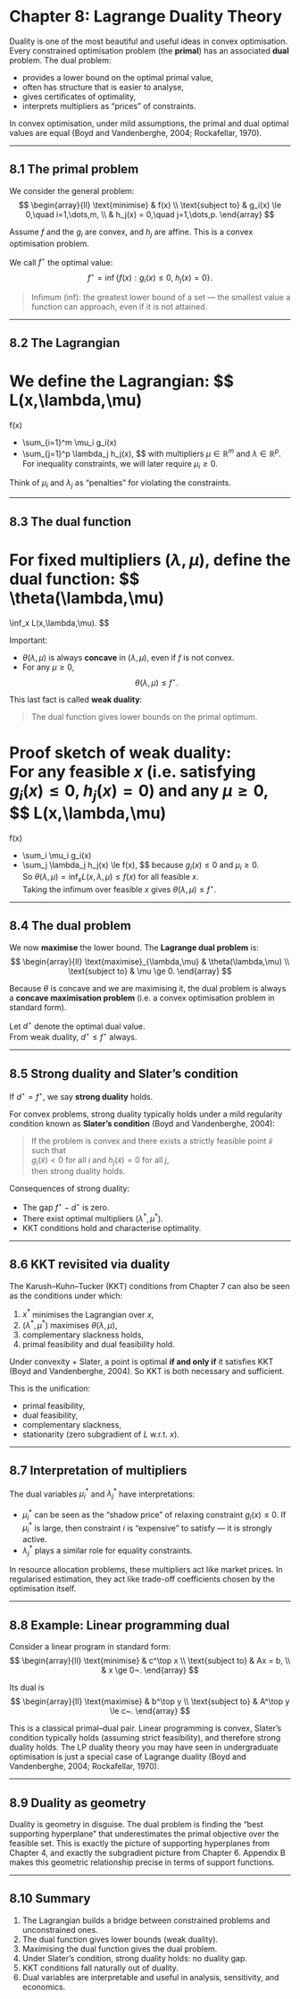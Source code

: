 # Chapter 8: Lagrange Duality Theory

Duality is one of the most beautiful and useful ideas in convex optimisation. Every constrained optimisation problem (the **primal**) has an associated **dual** problem. The dual problem:

- provides a lower bound on the optimal primal value,
- often has structure that is easier to analyse,
- gives certificates of optimality,
- interprets multipliers as “prices” of constraints.

In convex optimisation, under mild assumptions, the primal and dual optimal values are equal (Boyd and Vandenberghe, 2004; Rockafellar, 1970).

---

## 8.1 The primal problem

We consider the general problem:
$$
\begin{array}{ll}
\text{minimise} & f(x) \\
\text{subject to} & g_i(x) \le 0,\quad i=1,\dots,m, \\
& h_j(x) = 0,\quad j=1,\dots,p.
\end{array}
$$

Assume $f$ and the $g_i$ are convex, and $h_j$ are affine. This is a convex optimisation problem.

We call $f^\star$ the optimal value:
$$
f^\star = \inf \{ f(x) : g_i(x) \le 0,\ h_j(x) = 0 \}.
$$

> Infimum (inf): the greatest lower bound of a set — the smallest value a function can approach, even if it is not attained.

---

## 8.2 The Lagrangian

We define the **Lagrangian**:
$$
L(x,\lambda,\mu)
=
f(x)
+ \sum_{i=1}^m \mu_i g_i(x)
+ \sum_{j=1}^p \lambda_j h_j(x),
$$
with multipliers $\mu \in \mathbb{R}^m$ and $\lambda \in \mathbb{R}^p$. For inequality constraints, we will later require $\mu_i \ge 0$.

Think of $\mu_i$ and $\lambda_j$ as “penalties” for violating the constraints.

---

## 8.3 The dual function

For fixed multipliers $(\lambda,\mu)$, define the **dual function**:
$$
\theta(\lambda,\mu)
=
\inf_x L(x,\lambda,\mu).
$$

Important:

- $\theta(\lambda,\mu)$ is always **concave** in $(\lambda,\mu)$, even if $f$ is not convex.
- For any $\mu \ge 0$,
$$
\theta(\lambda,\mu) \le f^\star.
$$

This last fact is called **weak duality**:
> The dual function gives lower bounds on the primal optimum.

Proof sketch of weak duality:  
For any feasible $x$ (i.e. satisfying $g_i(x) \le 0$, $h_j(x) = 0$) and any $\mu \ge 0$,
$$
L(x,\lambda,\mu)
=
f(x)
+ \sum_i \mu_i g_i(x)
+ \sum_j \lambda_j h_j(x)
\le f(x),
$$
because $g_i(x) \le 0$ and $\mu_i \ge 0$.  
So $\theta(\lambda,\mu) = \inf_x L(x,\lambda,\mu) \le f(x)$ for all feasible $x$.  
Taking the infimum over feasible $x$ gives $\theta(\lambda,\mu) \le f^\star$.

---

## 8.4 The dual problem

We now **maximise** the lower bound. The **Lagrange dual problem** is:
$$
\begin{array}{ll}
\text{maximise}_{\lambda,\mu} & \theta(\lambda,\mu) \\
\text{subject to} & \mu \ge 0.
\end{array}
$$

Because $\theta$ is concave and we are maximising it, the dual problem is always a **concave maximisation problem** (i.e. a convex optimisation problem in standard form).

Let $d^\star$ denote the optimal dual value.  
From weak duality, $d^\star \le f^\star$ always.

---

## 8.5 Strong duality and Slater’s condition

If $d^\star = f^\star$, we say **strong duality** holds.

For convex problems, strong duality typically holds under a mild regularity condition known as **Slater’s condition** (Boyd and Vandenberghe, 2004):

> If the problem is convex and there exists a strictly feasible point $\tilde{x}$ such that  
> $g_i(\tilde{x}) < 0$ for all $i$ and $h_j(\tilde{x}) = 0$ for all $j$,  
> then strong duality holds.

Consequences of strong duality:

- The gap $f^\star - d^\star$ is zero.
- There exist optimal multipliers $(\lambda^*, \mu^*)$.
- KKT conditions hold and characterise optimality.

---

## 8.6 KKT revisited via duality

The Karush–Kuhn–Tucker (KKT) conditions from Chapter 7 can also be seen as the conditions under which:

1. $x^*$ minimises the Lagrangian over $x$,
2. $(\lambda^*, \mu^*)$ maximises $\theta(\lambda,\mu)$,
3. complementary slackness holds,
4. primal feasibility and dual feasibility hold.

Under convexity + Slater, a point is optimal **if and only if** it satisfies KKT (Boyd and Vandenberghe, 2004). So KKT is both necessary and sufficient.

This is the unification:

- primal feasibility,
- dual feasibility,
- complementary slackness,
- stationarity (zero subgradient of $L$ w.r.t. $x$).

---

## 8.7 Interpretation of multipliers

The dual variables $\mu_i^*$ and $\lambda_j^*$ have interpretations:

- $\mu_i^*$ can be seen as the “shadow price” of relaxing constraint $g_i(x) \le 0$. If $\mu_i^*$ is large, then constraint $i$ is “expensive” to satisfy — it is strongly active.
- $\lambda_j^*$ plays a similar role for equality constraints.

In resource allocation problems, these multipliers act like market prices. In regularised estimation, they act like trade-off coefficients chosen by the optimisation itself.

---

## 8.8 Example: Linear programming dual

Consider a linear program in standard form:
$$
\begin{array}{ll}
\text{minimise} & c^\top x \\
\text{subject to} & Ax = b, \\
& x \ge 0~.
\end{array}
$$

Its dual is
$$
\begin{array}{ll}
\text{maximise} & b^\top y \\
\text{subject to} & A^\top y \le c~.
\end{array}
$$

This is a classical primal–dual pair. Linear programming is convex, Slater’s condition typically holds (assuming strict feasibility), and therefore strong duality holds. The LP duality theory you may have seen in undergraduate optimisation is just a special case of Lagrange duality (Boyd and Vandenberghe, 2004; Rockafellar, 1970).

---

## 8.9 Duality as geometry

Duality is geometry in disguise. The dual problem is finding the “best supporting hyperplane” that underestimates the primal objective over the feasible set. This is exactly the picture of supporting hyperplanes from Chapter 4, and exactly the subgradient picture from Chapter 6. Appendix B makes this geometric relationship precise in terms of support functions.

---

## 8.10 Summary

1. The Lagrangian builds a bridge between constrained problems and unconstrained ones.
2. The dual function gives lower bounds (weak duality).
3. Maximising the dual function gives the dual problem.
4. Under Slater’s condition, strong duality holds: no duality gap.
5. KKT conditions fall naturally out of duality.
6. Dual variables are interpretable and useful in analysis, sensitivity, and economics.
